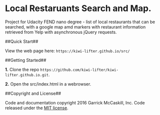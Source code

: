 # Local Restaruants Search and Map.

Project for Udacity FEND nano degree - list of local restaurants that can be searched, with a google map amd markers with restaurant information retrieved from Yelp with asynchronous jQuery requests.

##Quick Start##

View the web page here: `https://kiwi-lifter.github.io/src/`

##Getting Started##

**1.** Clone the repo `https://github.com/kiwi-lifter/kiwi-lifter.github.io.git`.

**2.** Open the src/index.html in a webrowser.

##Copyright and License##

Code and documentation copyright 2016 Garrick McCaskill, Inc. Code released under the [MIT license](https://github.com/kiwi-lifter/kiwi-lifter.github.io/blob/master/LICENSE.txt).


